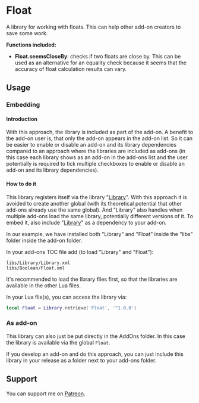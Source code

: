 # Float

A library for working with floats. This can help other add-on creators to save some work.

**Functions included:**

* **Float.seemsCloseBy**: checks if two floats are close by. This can be used as an alternative for an equality check because it seems that the accuracy of float calculation results can vary.

## Usage

### Embedding

#### Introduction

With this approach, the library is included as part of the add-on. A benefit to the add-on user is, that only
the add-on appears in the add-on list. So it can be easier to enable or disable an add-on and its library dependencies
compared to an approach where the libraries are included as add-ons (in this case each library shows as an add-on in the add-ons list and the user potentially is required to tick multiple checkboxes to enable or disable an add-on and its library dependencies).

#### How to do it

This library registers itself via the library "[Library](https://github.com/SanjoSolutions/LuaLibrary)". With this approach it is avoided to create another global (with its theoretical potential that other add-ons already use the same global). And "Library" also handles when multiple add-ons load the same library, potentially different versions of it.
To embed it, also include "[Library](https://github.com/SanjoSolutions/LuaLibrary)" as a dependency to your add-on.

In our example, we have installed both "Library" and "Float" inside the "libs" folder inside the add-on folder.

In your add-ons TOC file add (to load "Library" and "Float"):

```
libs/Library/Library.xml
libs/Boolean/Float.xml
```

It's recommended to load the library files first, so that the libraries are available in the other Lua files.

In your Lua file(s), you can access the library via:

```lua
local Float = Library.retrieve('Float', '^1.0.0')
```

### As add-on

This library can also just be put directly in the AddOns folder. In this case the library is available via the global `Float`.

If you develop an add-on and do this approach, you can just include this library in your release as a folder next to your add-ons folder.

## Support

You can support me on [Patreon](https://www.patreon.com/addons_by_sanjo).
